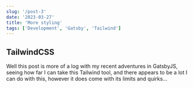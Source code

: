 ```yaml
---
slug: '/post-3'
date: '2023-03-27'
title: 'More styling'
tags: ['Development', 'Gatsby', 'Tailwind']
---
```


## TailwindCSS

Well this post is more of a log with my recent adventures in GatsbyJS, seeing how far I can take this Tailwind tool, and there appears to be a lot I can do with this, however it does come with its limits and quirks...
